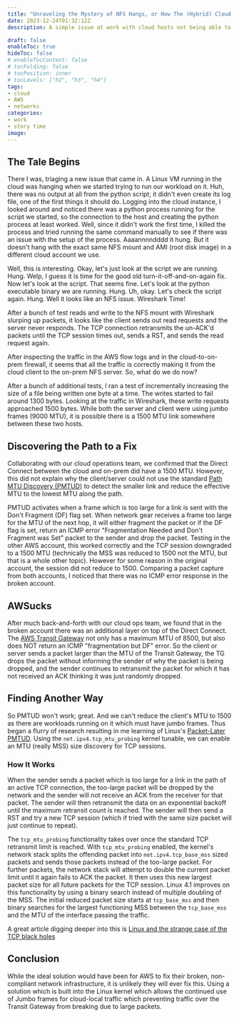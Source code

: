 ```yaml
---
title: "Unraveling the Mystery of NFS Hangs, or How The (Hybrid) Cloud is a Pain"
date: 2023-12-24T01:32:12Z
description: A simple issue at work with cloud hosts not being able to access an NFS mount on-prem turn into a multi-month bug hunt which ended with finding a low MTU network path and an AWS "feature" (pronounced bug)

draft: false
enableToc: true
hideToc: false
# enableTocContent: false
# tocFolding: false
# tocPosition: inner
# tocLevels: ["h2", "h3", "h4"]
tags:
- cloud
- AWS
- networks
categories:
- work
- story time
image:
---
```

<!-- spell-checker:ignore Wireshark triaging -->

## The Tale Begins

There I was, triaging a new issue that came in. A Linux VM running in the cloud was hanging when we started trying to run our workload on it. Huh, there was no output at all from the python script; it didn't even create its log file, one of the first things it should do. Logging into the cloud instance, I looked around and noticed there was a python process running for the script we started, so the connection to the host and creating the python process at least worked. Well, since it didn't work the first time, I killed the process and tried running the same command manually to see if there was an issue with the setup of the process. Aaaannnndddd it hung. But it doesn't hang with the exact same NFS mount and AMI (root disk image) in a different cloud account we use.

Well, this is interesting. Okay, let's just look at the script we are running. Hung. Welp, I guess it is time for the good old turn-it-off-and-on-again fix. Now let's look at the script. That seems fine. Let's look at the python executable binary we are running. Hung. Uh, okay. Let's check the script again. Hung. Well it looks like an NFS issue. Wireshark Time!

After a bunch of test reads and write to the NFS mount with Wireshark slurping up packets, it looks like the client sends out read requests and the server never responds. The TCP connection retransmits the un-ACK'd packets until the TCP session times out, sends a RST, and sends the read request again.

After inspecting the traffic in the AWS flow logs and in the cloud-to-on-prem firewall, it seems that all the traffic is correctly making it from the cloud client to the on-prem NFS server. So, what do we do now?

After a bunch of additional tests, I ran a test of incrementally increasing the size of a file being written one byte at a time. The writes started to fail around 1300 bytes. Looking at the traffic in Wireshark, these write requests approached 1500 bytes. While both the server and client were using jumbo frames (9000 MTU), it is possible there is a 1500 MTU link somewhere between these two hosts.

## Discovering the Path to a Fix

Collaborating with our cloud operations team, we confirmed that the Direct Connect between the cloud and on-prem did have a 1500 MTU. However, this did not explain why the client/server could not use the standard [Path MTU Discovery (PMTUD)](https://erg.abdn.ac.uk/users/gorry/course/inet-pages/pmtud.html) to detect the smaller link and reduce the effective MTU to the lowest MTU along the path.

PMTUD activates when a frame which is too large for a link is sent with the Don't Fragment (DF) flag set. When network gear receives a frame too large for the MTU of the next hop, it will either fragment the packet or if the DF flag is set, return an ICMP error "Fragmentation Needed and Don't Fragment was Set" packet to the sender and drop the packet. Testing in the other AWS account, this worked correctly and the TCP session downgraded to a 1500 MTU (technically the MSS was reduced to 1500 not the MTU, but that is a whole other topic). However for some reason in the original account, the session did not reduce to 1500. Comparing a packet capture from both accounts, I noticed that there was no ICMP error response in the broken account.

## AWSucks

After much back-and-forth with our cloud ops team, we found that in the broken account there was an additional layer on top of the Direct Connect. The [AWS Transit Gateway](https://docs.aws.amazon.com/directconnect/latest/UserGuide/set-jumbo-frames-vif.html) not only has a maximum MTU of 8500, but also does NOT return an ICMP "fragmentation but DF" error. So the client or server sends a packet larger than the MTU of the Transit Gateway, the TG drops the packet without informing the sender of why the packet is being dropped, and the sender continues to retransmit the packet for which it has not received an ACK thinking it was just randomly dropped.

## Finding Another Way

So PMTUD won't work; great. And we can't reduce the client's MTU to 1500 as there are workloads running on it which must have jumbo frames. Thus began a flurry of research resulting in me learning of Linux's [Packet-Later PMTUD](http://www.ietf.org/rfc/rfc4821.txt). Using the `net.ipv4.tcp_mtu_probing` kernel tunable, we can enable an MTU (really MSS) size discovery for TCP sessions.

### How It Works

When the sender sends a packet which is too large for a link in the path of an active TCP connection, the too-large packet will be dropped by the network and the sender will not receive an ACK from the receiver for that packet. The sender will then retransmit the data on an exponential backoff until the maximum retransit count is reached. The sender will then send a RST and try a new TCP session (which if tried with the same size packet will just continue to repeat). 

The `tcp_mtu_probing` functionality takes over once the standard TCP retransmit limit is reached. With `tcp_mtu_probing` enabled, the kernel's network stack splits the offending packet into `net.ipv4.tcp_base_mss` sized packets and sends those packets instead of the too-large packet. For further packets, the network stack will attempt to double the current packet limit until it again fails to ACK the packet. It then uses this new largest packet size for all future packets for the TCP session. Linux 4.1 improves on this functionality by using a binary search instead of multiple doubling of the MSS. The initial reduced packet size starts at `tcp_base_mss` and then binary searches for the largest functioning MSS between the `tcp_base_mss` and the MTU of the interface passing the traffic.

A great article digging deeper into this is [Linux and the strange case of the TCP black holes](https://xn--tigreray-i1a.org/en/post/2015/10/11/linux-and-the-strange-case-of-the-tcp-black-holes/)

## Conclusion

While the ideal solution would have been for AWS to fix their broken, non-compliant network infrastructure, it is unlikely they will ever fix this. Using a solution which is built into the Linux kernel which allows the continued use of Jumbo frames for cloud-local traffic which preventing traffic over the Transit Gateway from breaking due to large packets.
